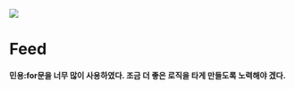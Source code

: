 <img src="https://user-images.githubusercontent.com/104501394/229533682-3539ac54-bb39-4f13-836c-a7989565d2e7.png"></img>

# Feed
#### 민용:for문을 너무 많이 사용하였다. 조금 더 좋은 로직을 타게 만들도록 노력해야 겠다.

